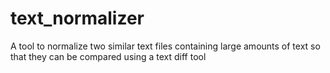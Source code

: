 # text_normalizer
A tool to normalize two similar text files containing large amounts of text so that they can be compared using a text diff tool
